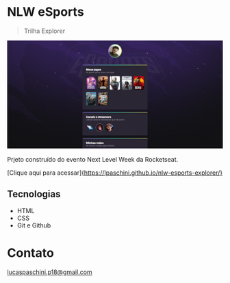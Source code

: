 # NLW eSports  
>Trilha Explorer

![preview](./.github/preview.png)

Prjeto construído do evento Next Level Week da Rocketseat.

[Clique aqui para acessar]{https://lpaschini.github.io/nlw-esports-explorer/}

## Tecnologias

- HTML
- CSS
-  Git e Github

# Contato

lucaspaschini.p18@gmail.com